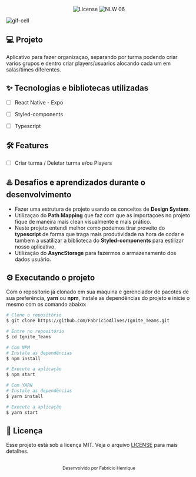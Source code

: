 <p align="center">
  <img alt="License" src="https://img.shields.io/static/v1?label=license&message=MIT&color=5636D3&labelColor=0A1033">

 <img src="https://img.shields.io/static/v1?label=Ignite&message=ReactNative&color=5636D3&labelColor=0A1033" alt="NLW 06" />
</p>




<img alt="gif-cell" src="https://github.com/fabricio-26/Ignite_Teams/blob/main/src/assets/ReviewReadme.png">


## 💻 Projeto
<!-- OQUE E´? -->
Aplicativo para fazer organizaçao, separando por turma podendo criar varios grupos e dentro criar players/usuarios alocando cada um em salas/times diferentes.


<!-- QUAIS TECNOLOGIA USEI? -->
## ✨ Tecnologias e bibliotecas utilizadas

- [ ] React Native - Expo
- [ ] Styled-components
- [ ] Typescript



<!-- QUAL É O PROBLEMA QUE ESSE PROJETO RESOLVE E OQUE ELE FAZ? -->
## :hammer_and_wrench: Features 

- [ ] Criar turma / Deletar turma e/ou Players 


## ♨️ Desafios e aprendizados durante o desenvolvimento
- Fazer uma estrutura de projeto usando os conceitos de **Design System**.
- Utilizaçao do **Path Mapping** que faz com que as importaçoes no projeto fique de maneira mais clean visualmente e mais prático.
- Neste projeto entendi melhor como podemos tirar proveito do **typescript** de forma que traga mais produtividade na hora de codar e tambem a usatilizar a biblioteca do **Styled-components** para estilizar nosso aplicativo.
- Utilização do **AsyncStorage** para fazermos o armazenamento dos dados usuário.


## ⚙️ Executando o projeto
Com o repositorio já clonado em sua maquina e gerenciador de pacotes de sua preferência, **yarn** ou **npm**, instale as dependências do projeto e inicie o mesmo com os comando abaixo: 



```bash
# Clone o repositório
$ git clone https://github.com/FabricioAllves/Ignite_Teams.git

# Entre no repositório
$ cd Ignite_Teams

# Com NPM
# Instale as dependências
$ npm install

# Execute a aplicação
$ npm start

# Com YARN
# Instale as dependências
$ yarn install

# Execute a aplicação
$ yarn start
```






## 📄 Licença

Esse projeto está sob a licença MIT. Veja o arquivo [LICENSE](LICENSE.md) para mais detalhes.

<br />

<div align="center">
  <small>Desenvolvido por Fabricio Henrique</small>
</div>
